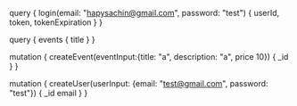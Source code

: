 query {
 login(email: "hapysachin@gmail.com", password: "test") {
  userId,
  token,
  tokenExpiration
}
}

query {
  events {
    title
  }
}


mutation {
  createEvent(eventInput:{title: "a", description: "a", price 10}) {
    _id
  }
}

mutation {
  createUser(userInput: {email: "test@gmail.com", password: "test"}) {
    _id
    email
  }
}